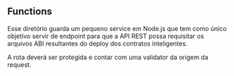 ## Functions

Esse diretório guarda um pequeno service em Node.js que tem como único objetivo servir 
de endpoint para que a API REST possa requisitar os arquivos ABI resultantes do deploy 
dos contratos inteligentes.

A rota deverá ser protegida e contar com uma validator da origem da request. 